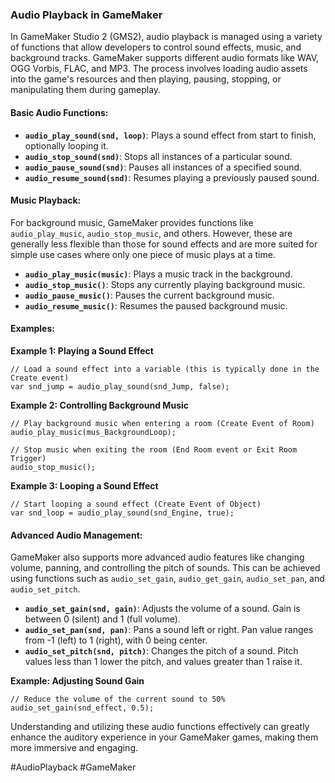 ### Audio Playback in GameMaker

In GameMaker Studio 2 (GMS2), audio playback is managed using a variety of functions that allow developers to control sound effects, music, and background tracks. GameMaker supports different audio formats like WAV, OGG Vorbis, FLAC, and MP3. The process involves loading audio assets into the game's resources and then playing, pausing, stopping, or manipulating them during gameplay.

#### Basic Audio Functions:
- **`audio_play_sound(snd, loop)`**: Plays a sound effect from start to finish, optionally looping it.
- **`audio_stop_sound(snd)`**: Stops all instances of a particular sound.
- **`audio_pause_sound(snd)`**: Pauses all instances of a specified sound.
- **`audio_resume_sound(snd)`**: Resumes playing a previously paused sound.

#### Music Playback:
For background music, GameMaker provides functions like `audio_play_music`, `audio_stop_music`, and others. However, these are generally less flexible than those for sound effects and are more suited for simple use cases where only one piece of music plays at a time.

- **`audio_play_music(music)`**: Plays a music track in the background.
- **`audio_stop_music()`**: Stops any currently playing background music.
- **`audio_pause_music()`**: Pauses the current background music.
- **`audio_resume_music()`**: Resumes the paused background music.

#### Examples:

**Example 1: Playing a Sound Effect**
```gml
// Load a sound effect into a variable (this is typically done in the Create event)
var snd_jump = audio_play_sound(snd_Jump, false);
```

**Example 2: Controlling Background Music**
```gml
// Play background music when entering a room (Create Event of Room)
audio_play_music(mus_BackgroundLoop);

// Stop music when exiting the room (End Room event or Exit Room Trigger)
audio_stop_music();
```

**Example 3: Looping a Sound Effect**
```gml
// Start looping a sound effect (Create Event of Object)
var snd_loop = audio_play_sound(snd_Engine, true);
```

#### Advanced Audio Management:
GameMaker also supports more advanced audio features like changing volume, panning, and controlling the pitch of sounds. This can be achieved using functions such as `audio_set_gain`, `audio_get_gain`, `audio_set_pan`, and `audio_set_pitch`.

- **`audio_set_gain(snd, gain)`**: Adjusts the volume of a sound. Gain is between 0 (silent) and 1 (full volume).
- **`audio_set_pan(snd, pan)`**: Pans a sound left or right. Pan value ranges from -1 (left) to 1 (right), with 0 being center.
- **`audio_set_pitch(snd, pitch)`**: Changes the pitch of a sound. Pitch values less than 1 lower the pitch, and values greater than 1 raise it.

**Example: Adjusting Sound Gain**
```gml
// Reduce the volume of the current sound to 50%
audio_set_gain(snd_effect, 0.5);
```

Understanding and utilizing these audio functions effectively can greatly enhance the auditory experience in your GameMaker games, making them more immersive and engaging.

#AudioPlayback #GameMaker